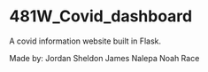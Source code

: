 # 481W_Covid_dashboard
A covid information website built in Flask.

Made by:
Jordan Sheldon
James Nalepa
Noah Race